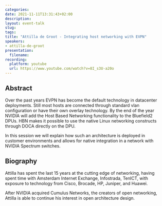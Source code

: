 ```yaml
---
categories:
date: 2021-11-11T13:31:43+02:00
description:
layout: event-talk
slug:
tags:
title: "Attilla de Groot - Integrating host networking with EVPN"
speakers:
- attilla-de-groot
presentation:
  filename: 
recording:
  platform: youtube
  url: https://www.youtube.com/watch?v=8I_s3U-a20o
---
```


## Abstract

Over the past years EVPN has become the default technology in datacenter deployments. Still most hosts are connected through standard vlan configuration or have their own overlay technology. By the end of the year NVIDIA will add the Host Based Networking functionality to the Bluefield2 DPUs. HBN makes it possible to use the native Linux networking constructs through DOCA directly on the DPU.

In this session we will explain how such an architecture is deployed in customer environments and allows for native integration in a network with NVIDIA Spectrum switches.

## Biography

Attilla has spent the last 15 years at the cutting edge of networking, having spent time with Amsterdam Internet Exchange, Infostrada, TenICT, with exposure to technology from Cisco, Brocade, HP, Juniper, and Huawei.

After NVIDIA acquired Cumulus Networks, the creators of open networking, Attilla is able to continue his interest in open architecture design.